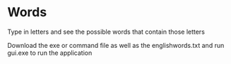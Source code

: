 # Words
Type in letters and see the possible words that contain those letters

Download the exe or command file as well as the englishwords.txt and run gui.exe to run the application
